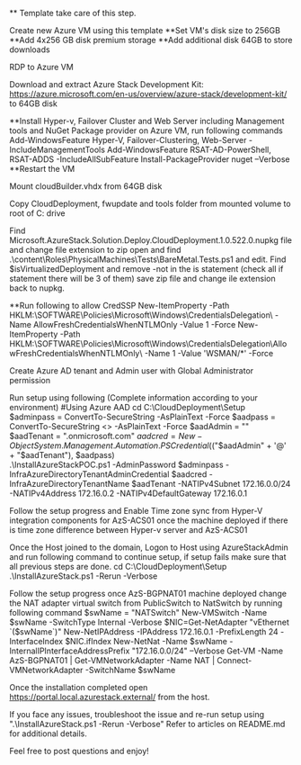   
  ** Template take care of this step.

Create new Azure VM using this template
**Set VM's disk size to 256GB
**Add 4x256 GB disk premium storage
**Add additional disk 64GB to store downloads

RDP to Azure VM

Download and extract Azure Stack Development Kit: https://azure.microsoft.com/en-us/overview/azure-stack/development-kit/ to 64GB disk

**Install Hyper-v, Failover Cluster and Web Server including Management tools and NuGet Package provider on Azure VM, run following commands
	Add-WindowsFeature Hyper-V, Failover-Clustering, Web-Server -IncludeManagementTools
	Add-WindowsFeature RSAT-AD-PowerShell, RSAT-ADDS -IncludeAllSubFeature
	Install-PackageProvider nuget –Verbose
**Restart the VM

Mount cloudBuilder.vhdx from 64GB disk 

Copy CloudDeployment, fwupdate and tools folder from mounted volume to root of C: drive

Find Microsoft.AzureStack.Solution.Deploy.CloudDeployment.1.0.522.0.nupkg file and change file extension to zip open and find .\content\Roles\PhysicalMachines\Tests\BareMetal.Tests.ps1 and edit. Find $isVirtualizedDeployment and remove -not in the is statement (check all if statement there will be 3 of them) save zip file and change ile extension back to nupkg.

**Run following to allow CredSSP
	New-ItemProperty -Path HKLM:\SOFTWARE\Policies\Microsoft\Windows\CredentialsDelegation\ -Name AllowFreshCredentialsWhenNTLMOnly -Value 1 -Force
	New-ItemProperty -Path HKLM:\SOFTWARE\Policies\Microsoft\Windows\CredentialsDelegation\AllowFreshCredentialsWhenNTLMOnly\ -Name 1 -Value  'WSMAN/*' -Force

Create Azure AD tenant and Admin user with Global Administrator permission

Run setup using following (Complete information according to your environment)
	#Using Azure AAD
	cd C:\CloudDeployment\Setup  
	$adminpass = ConvertTo-SecureString <Admin Password> -AsPlainText -Force 
	$aadpass = ConvertTo-SecureString <> -AsPlainText -Force
	$aadAdmin = "<aad user>"
	$aadTenant = "<aad name>.onmicrosoft.com"
	$aadcred = New-Object System.Management.Automation.PSCredential ($("$aadAdmin" + '@' + "$aadTenant"), $aadpass)  
	.\InstallAzureStackPOC.ps1 -AdminPassword $adminpass -InfraAzureDirectoryTenantAdminCredential $aadcred -InfraAzureDirectoryTenantName $aadTenant -NATIPv4Subnet 172.16.0.0/24 -NATIPv4Address 172.16.0.2 -NATIPv4DefaultGateway 172.16.0.1
	
Follow the setup progress and Enable Time zone sync from Hyper-V integration components for AzS-ACS01 once the machine deployed if there is time zone difference between Hyper-v server and AzS-ACS01

Once the Host joined to the domain, Logon to Host using AzureStackAdmin and run following command to continue setup, if setup fails make sure that all previous steps are done.
	cd C:\CloudDeployment\Setup  
	.\InstallAzureStack.ps1 -Rerun -Verbose
	
Follow the setup progress once AzS-BGPNAT01 machine deployed change the NAT adapter virtual switch from PublicSwitch to NatSwitch by running following command
	$swName = "NATSwitch"
	New-VMSwitch -Name $swName -SwitchType Internal -Verbose
	$NIC=Get-NetAdapter "vEthernet `($swName`)"
	New-NetIPAddress -IPAddress 172.16.0.1 -PrefixLength 24 -InterfaceIndex $NIC.ifIndex
	New-NetNat -Name $swName -InternalIPInterfaceAddressPrefix "172.16.0.0/24" –Verbose
	Get-VM -Name AzS-BGPNAT01 | Get-VMNetworkAdapter -Name NAT | Connect-VMNetworkAdapter -SwitchName $swName
	
Once the installation completed open https://portal.local.azurestack.external/ from the host.


If you face any issues, troubleshoot the issue and re-run setup using ".\InstallAzureStack.ps1 -Rerun -Verbose"
Refer to articles on README.md for additional details.

Feel free to post questions and enjoy!
